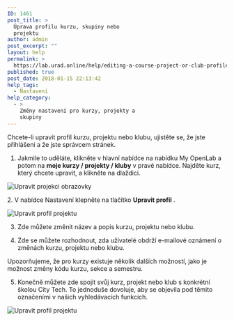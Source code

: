 ```yaml
---
ID: 1461
post_title: >
  Úprava profilu kurzu, skupiny nebo
  projektu
author: admin
post_excerpt: ""
layout: help
permalink: >
  https://lab.urad.online/help/editing-a-course-project-or-club-profile/
published: true
post_date: 2018-01-15 22:13:42
help_tags:
  - Nastavení
help_category:
  - >
    Změny nastavení pro kurzy, projekty a
    skupiny
---
```

Chcete-li upravit profil kurzu, projektu nebo klubu, ujistěte se, že jste přihlášeni a že jste správcem stránek.

1. Jakmile to uděláte, klikněte v hlavní nabídce na nabídku My OpenLab a potom na <strong>moje kurzy / projekty / kluby</strong> v pravé nabídce. Najděte kurz, který chcete upravit, a klikněte na dlaždici.

<img class="alignnone wp-image-36482 size-full" src="https://openlab.citytech.cuny.edu/wp-content/uploads/2012/08/Editing_CPC_Settings_1_V2.png" alt="Upravit projekci obrazovky" />

2. V nabídce Nastavení klepněte na tlačítko <strong>Upravit profil</strong> .

<img class="alignnone wp-image-36483 size-full" src="https://openlab.citytech.cuny.edu/wp-content/uploads/2012/08/Editing_CPC_Settings_2_V2.png" alt="Upravit profil projektu" />

3. Zde můžete změnit název a popis kurzu, projektu nebo klubu.

4. Zde se můžete rozhodnout, zda uživatelé obdrží e-mailové oznámení o změnách kurzu, projektu nebo klubu.

Upozorňujeme, že pro kurzy existuje několik dalších možností, jako je možnost změny kódu kurzu, sekce a semestru.

5. Konečně můžete zde spojit svůj kurz, projekt nebo klub s konkrétní školou City Tech. To jednoduše dovoluje, aby se objevila pod těmito označeními v našich vyhledávacích funkcích.

<img class="alignnone wp-image-36484 size-full" src="https://openlab.citytech.cuny.edu/wp-content/uploads/2012/08/Editing_CPC_Profile_3_V2.png" alt="Upravit profil projektu" />